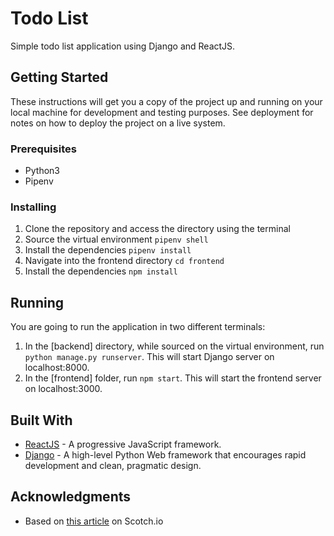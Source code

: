 # Todo List

Simple todo list application using Django and ReactJS.

## Getting Started

These instructions will get you a copy of the project up and running on your local machine for development and testing purposes. See deployment for notes on how to deploy the project on a live system.

### Prerequisites

- Python3
- Pipenv


### Installing

1. Clone the repository and access the directory using the terminal
1. Source the virtual environment `pipenv shell`
1. Install the dependencies `pipenv install`
1. Navigate into the frontend directory `cd frontend`
1. Install the dependencies `npm install`

## Running

You are going to run the application in two different terminals:
1. In the [backend] directory, while sourced on the virtual environment, run `python manage.py runserver`. This will start Django server on localhost:8000.
1. In the [frontend] folder, run `npm start`. This will start the frontend server on localhost:3000.

## Built With

* [ReactJS](https://reactjs.org/) - A progressive JavaScript framework.
* [Django](http://djangoproject.org/) - A high-level Python Web framework that encourages rapid development and clean, pragmatic design.


## Acknowledgments

* Based on [this article](https://scotch.io/tutorials/build-a-to-do-application-using-django-and-react) on Scotch.io